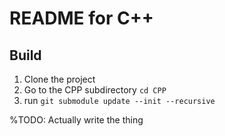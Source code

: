 # README for C++

## Build
1) Clone the project
2) Go to the CPP subdirectory ```cd CPP``` 
3) run ```git submodule update --init --recursive```

%TODO: Actually write the thing